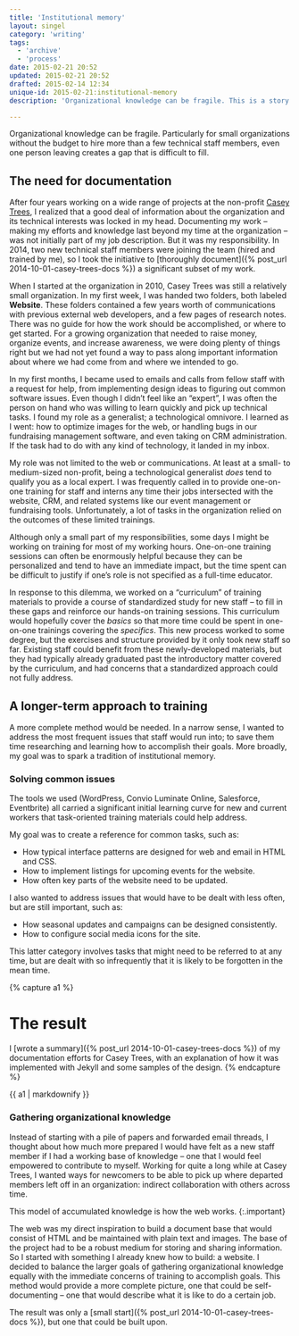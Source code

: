 ```yaml
---
title: 'Institutional memory'
layout: singel
category: 'writing'
tags:
  - 'archive'
  - 'process'
date: 2015-02-21 20:52
updated: 2015-02-21 20:52
drafted: 2015-02-14 12:34
unique-id: 2015-02-21:institutional-memory
description: 'Organizational knowledge can be fragile. This is a story about creating an archive at a non-profit.'

---
```


Organizational knowledge can be fragile. Particularly for small organizations without the budget to hire more than a few technical staff members, even one person leaving creates a gap that is difficult to fill.

## The need for documentation

After four years working on a wide range of projects at the non-profit [Casey Trees](http://caseytrees.org), I realized that a good deal of information about the organization and its technical interests was locked in my head. Documenting my work – making my efforts and knowledge last beyond my time at the organization – was not initially part of my job description. But it was my responsibility. In 2014, two new technical staff members were joining the team (hired and trained by me), so I took the initiative to [thoroughly document]({% post_url 2014-10-01-casey-trees-docs %}) a significant subset of my work.

When I started at the organization in 2010, Casey Trees was still a relatively small organization. In my first week, I was handed two folders, both labeled **Website**. These folders contained a few years worth of communications with previous external web developers, and a few pages of research notes. There was no guide for how the work should be accomplished, or where to get started. For a growing organization that needed to raise money, organize events, and increase awareness, we were doing plenty of things right but we had not yet found a way to pass along important information about where we had come from and where we intended to go.

In my first months, I became used to emails and calls from fellow staff with a request for help, from implementing design ideas to figuring out common software issues. Even though I didn’t feel like an “expert”, I was often the person on hand who was willing to learn quickly and pick up technical tasks. I found my role as a generalist; a technological omnivore. I learned as I went: how to optimize images for the web, or handling bugs in our fundraising management software, and even taking on CRM administration. If the task had to do with any kind of technology, it landed in my inbox.

My role was not limited to the web or communications. At least at a small- to medium-sized non-profit, being a technological generalist *does* tend to qualify you as a local expert. I was frequently called in to provide one-on-one training for staff and interns any time their jobs intersected with the website, CRM, and related systems like our event management or fundraising tools. Unfortunately, a lot of tasks in the organization relied on the outcomes of these limited trainings.

Although only a small part of my responsibilities, some days I might be working on training for most of my working hours. One-on-one training sessions can often be enormously helpful because they can be personalized and tend to have an immediate impact, but the time spent can be difficult to justify if one’s role is not specified as a full-time educator.

In response to this dilemma, we worked on a “curriculum” of training materials to provide a course of standardized study for new staff – to fill in these gaps and reinforce our hands-on training sessions. This curriculum would hopefully cover the *basics* so that more time could be spent in one-on-one trainings covering the *specifics*. This new process worked to some degree, but the exercises and structure provided by it only took new staff so far. Existing staff could benefit from these newly-developed materials, but they had typically already graduated past the introductory matter covered by the curriculum, and had concerns that a standardized approach could not fully address.

## A longer-term approach to training

A more complete method would be needed. In a narrow sense, I wanted to address the most frequent issues that staff would run into; to save them time researching and learning how to accomplish their goals. More broadly, my goal was to spark a tradition of institutional memory.

### Solving common issues

The tools we used (WordPress, Convio Luminate Online, Salesforce, Eventbrite) all carried a significant initial learning curve for new and current workers that task-oriented training materials could help address.

My goal was to create a reference for common tasks, such as:

- How typical interface patterns are designed for web and email in HTML and CSS.
- How to implement listings for upcoming events for the website.
- How often key parts of the website need to be updated.

I also wanted to address issues that would have to be dealt with less often, but are still important, such as:

- How seasonal updates and campaigns can be designed consistently.
- How to configure social media icons for the site.

This latter category involves tasks that might need to be referred to at any time, but are dealt with so infrequently that it is likely to be forgotten in the mean time.

{% capture a1 %}
# The result

I [wrote a summary]({% post_url 2014-10-01-casey-trees-docs %}) of my documentation efforts for Casey Trees, with an explanation of how it was implemented with Jekyll and some samples of the design.
{% endcapture %}

<aside class="ancillary">
{{ a1 | markdownify }}
</aside>

### Gathering organizational knowledge

Instead of starting with a pile of papers and forwarded email threads, I thought about how much more prepared I would have felt as a new staff member if I had a working base of knowledge – one that I would feel empowered to contribute to myself. Working for quite a long while at Casey Trees, I wanted ways for newcomers to be able to pick up where departed members left off in an organization: indirect collaboration with others across time.

This model of accumulated knowledge is how the web works.
{:.important}

The web was my direct inspiration to build a document base that would consist of HTML and be maintained with plain text and images. The base of the project had to be a robust medium for storing and sharing information. So I started with something I already knew how to build: a website. I decided to balance the larger goals of gathering organizational knowledge equally with the immediate concerns of training to accomplish goals. This method would provide a more complete picture, one that could be self-documenting – one that would describe what it is like to do a certain job.

The result was only a [small start]({% post_url 2014-10-01-casey-trees-docs %}), but one that could be built upon.